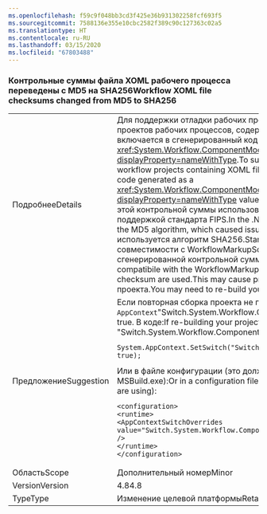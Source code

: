 ```yaml
---
ms.openlocfilehash: f59c9f048bb3cd3f425e36b931302258fcf693f5
ms.sourcegitcommit: 7588136e355e10cbc2582f389c90c127363c02a5
ms.translationtype: HT
ms.contentlocale: ru-RU
ms.lasthandoff: 03/15/2020
ms.locfileid: "67803488"
---
```

### <a name="workflow-xoml-file-checksums-changed-from-md5-to-sha256"></a><span data-ttu-id="dd8e8-101">Контрольные суммы файла XOML рабочего процесса переведены с MD5 на SHA256</span><span class="sxs-lookup"><span data-stu-id="dd8e8-101">Workflow XOML file checksums changed from MD5 to SHA256</span></span>

|   |   |
|---|---|
|<span data-ttu-id="dd8e8-102">Подробнее</span><span class="sxs-lookup"><span data-stu-id="dd8e8-102">Details</span></span>|<span data-ttu-id="dd8e8-103">Для поддержки отладки рабочих процессов на основе XOML с помощью Visual Studio при сборке проектов рабочих процессов, содержащих файлы XOML, контрольная сумма содержимого файла XOML включается в сгенерированный код как значение <xref:System.Workflow.ComponentModel.Compiler.WorkflowMarkupSourceAttribute.MD5Digest?displayProperty=nameWithType>.</span><span class="sxs-lookup"><span data-stu-id="dd8e8-103">To support debugging XOML-based workflows with Visual Studio, when workflow projects containing XOML files build, a checksum of the contents of the XOML file is included in the code generated as a <xref:System.Workflow.ComponentModel.Compiler.WorkflowMarkupSourceAttribute.MD5Digest?displayProperty=nameWithType> value.</span></span> <span data-ttu-id="dd8e8-104">В .NET Framework 4.7.2 и более ранних версий для хэширования этой контрольной суммы использовался алгоритм MD5, что приводило к проблемам в системах с поддержкой стандарта FIPS.</span><span class="sxs-lookup"><span data-stu-id="dd8e8-104">In the .NET Framework 4.7.2 and earlier versions, this checksum hashing used the MD5 algorithm, which caused issues on FIPS-enabled systems.</span></span> <span data-ttu-id="dd8e8-105">Начиная с .NET Framework 4.8 используется алгоритм SHA256.</span><span class="sxs-lookup"><span data-stu-id="dd8e8-105">Starting with the .NET Framework 4.8, the algorithm used is SHA256.</span></span> <span data-ttu-id="dd8e8-106">Для совместимости с WorkflowMarkupSourceAttribute.MD5Digest используются только первые 16 байт сгенерированной контрольной суммы. Это может приводить к проблемам при отладке.</span><span class="sxs-lookup"><span data-stu-id="dd8e8-106">To be compatibile with the WorkflowMarkupSourceAttribute.MD5Digest, only the first 16 bytes of the generated checksum are used.This may cause problems during debugging.</span></span> <span data-ttu-id="dd8e8-107">Может потребоваться повторная сборка проекта.</span><span class="sxs-lookup"><span data-stu-id="dd8e8-107">You may need to re-build your project.</span></span>|
|<span data-ttu-id="dd8e8-108">Предложение</span><span class="sxs-lookup"><span data-stu-id="dd8e8-108">Suggestion</span></span>|<span data-ttu-id="dd8e8-109">Если повторная сборка проекта не помогла решить проблему, попробуйте задать для параметра <code>AppContext</code>&quot;Switch.System.Workflow.ComponentModel.UseLegacyHashForXomlFileChecksum&quot; значение true. В коде:</span><span class="sxs-lookup"><span data-stu-id="dd8e8-109">If re-building your project does not solve the problem, try setting the <code>AppContext</code> switch &quot;Switch.System.Workflow.ComponentModel.UseLegacyHashForXomlFileChecksum&quot; to true.In code:</span></span><pre><code class="lang-csharp">System.AppContext.SetSwitch(&quot;Switch.System.Workflow.ComponentModel.UseLegacyHashForXomlFileChecksum&quot;, true);&#13;&#10;</code></pre><span data-ttu-id="dd8e8-110">Или в файле конфигурации (это должен быть файл MSBuild.exe.config для используемой программы MSBuild.exe):</span><span class="sxs-lookup"><span data-stu-id="dd8e8-110">Or in a configuration file (this needs to be in MSBuild.exe.config for the MSBuild.exe that you are using):</span></span><pre><code class="lang-xml">&lt;configuration&gt;&#13;&#10;&lt;runtime&gt;&#13;&#10;&lt;AppContextSwitchOverrides value=&quot;Switch.System.Workflow.ComponentModel.UseLegacyHashForXomlFileChecksum=true&quot; /&gt;&#13;&#10;&lt;/runtime&gt;&#13;&#10;&lt;/configuration&gt;&#13;&#10;</code></pre>|
|<span data-ttu-id="dd8e8-111">Область</span><span class="sxs-lookup"><span data-stu-id="dd8e8-111">Scope</span></span>|<span data-ttu-id="dd8e8-112">Дополнительный номер</span><span class="sxs-lookup"><span data-stu-id="dd8e8-112">Minor</span></span>|
|<span data-ttu-id="dd8e8-113">Version</span><span class="sxs-lookup"><span data-stu-id="dd8e8-113">Version</span></span>|<span data-ttu-id="dd8e8-114">4.8</span><span class="sxs-lookup"><span data-stu-id="dd8e8-114">4.8</span></span>|
|<span data-ttu-id="dd8e8-115">Type</span><span class="sxs-lookup"><span data-stu-id="dd8e8-115">Type</span></span>|<span data-ttu-id="dd8e8-116">Изменение целевой платформы</span><span class="sxs-lookup"><span data-stu-id="dd8e8-116">Retargeting</span></span>|
